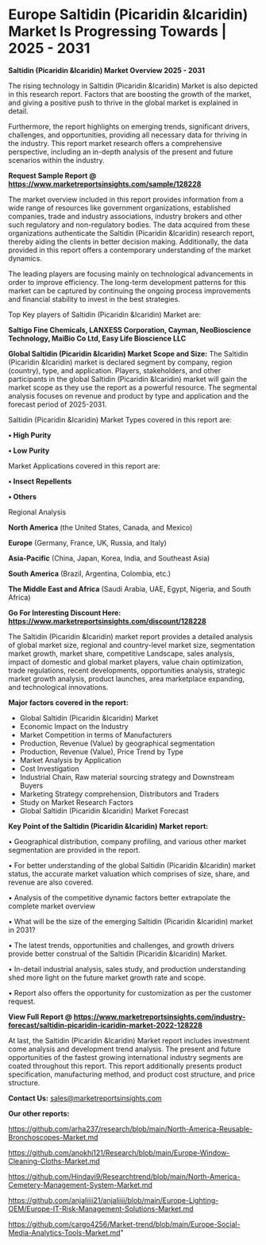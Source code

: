 # Europe Saltidin (Picaridin &Icaridin) Market Is Progressing Towards | 2025 - 2031

<Strong> Saltidin (Picaridin &Icaridin) Market Overview 2025 - 2031</strong>

The rising technology in Saltidin (Picaridin &Icaridin) Market is also depicted in this research report. Factors that are boosting the growth of the market, and giving a positive push to thrive in the global market is explained in detail.

Furthermore, the report highlights on emerging trends, significant drivers, challenges, and opportunities, providing all necessary data for thriving in the industry. This report market research offers a comprehensive perspective, including an in-depth analysis of the present and future scenarios within the industry.

<strong>Request Sample Report @ <a href=https://www.marketreportsinsights.com/sample/128228>https://www.marketreportsinsights.com/sample/128228</a></strong>

The market overview included in this report provides information from a wide range of resources like government organizations, established companies, trade and industry associations, industry brokers and other such regulatory and non-regulatory bodies. The data acquired from these organizations authenticate the Saltidin (Picaridin &Icaridin) research report, thereby aiding the clients in better decision making. Additionally, the data provided in this report offers a contemporary understanding of the market dynamics.

The leading players are focusing mainly on technological advancements in order to improve efficiency. The long-term development patterns for this market can be captured by continuing the ongoing process improvements and financial stability to invest in the best strategies.

Top Key players of Saltidin (Picaridin &Icaridin) Market are:

<strong>Saltigo Fine Chemicals, LANXESS Corporation, Cayman, NeoBioscience Technology, MaiBio Co Ltd, Easy Life Bioscience LLC</strong>

<strong><b>Global Saltidin (Picaridin &Icaridin) Market Scope and Size:</b></strong>
The Saltidin (Picaridin &Icaridin) market is declared segment by company, region (country), type, and application. Players, stakeholders, and other participants in the global Saltidin (Picaridin &Icaridin) market will gain the market scope as they use the report as a powerful resource. The segmental analysis focuses on revenue and product by type and application and the forecast period of 2025-2031.

Saltidin (Picaridin &Icaridin) Market Types covered in this report are:

<strong>• High Purity

• Low Purity</strong>

Market Applications covered in this report are:

<strong>• Insect Repellents

• Others</strong> 

Regional Analysis

<strong>North America</strong> (the United States, Canada, and Mexico)

<strong>Europe</strong> (Germany, France, UK, Russia, and Italy)

<strong>Asia-Pacific</strong> (China, Japan, Korea, India, and Southeast Asia)

<strong>South America</strong> (Brazil, Argentina, Colombia, etc.)

<strong>The Middle East and Africa</strong> (Saudi Arabia, UAE, Egypt, Nigeria, and South Africa)

<strong>Go For Interesting Discount Here: <a href=https://www.marketreportsinsights.com/discount/128228>https://www.marketreportsinsights.com/discount/128228</a></strong>

The Saltidin (Picaridin &Icaridin) market report provides a detailed analysis of global market size, regional and country-level market size, segmentation market growth, market share, competitive Landscape, sales analysis, impact of domestic and global market players, value chain optimization, trade regulations, recent developments, opportunities analysis, strategic market growth analysis, product launches, area marketplace expanding, and technological innovations.

<strong><b>Major factors covered in the report:</b></strong>
<ul>
  <li>Global Saltidin (Picaridin &Icaridin) Market </li>
  <li>Economic Impact on the Industry</li>
  <li>Market Competition in terms of Manufacturers</li>
  <li>Production, Revenue (Value) by geographical segmentation</li>
  <li>Production, Revenue (Value), Price Trend by Type</li>
  <li>Market Analysis by Application</li>
  <li>Cost Investigation</li>
  <li>Industrial Chain, Raw material sourcing strategy and Downstream Buyers</li>
  <li>Marketing Strategy comprehension, Distributors and Traders</li>
  <li>Study on Market Research Factors</li>
  <li>Global Saltidin (Picaridin &Icaridin) Market Forecast</li>
</ul>

<strong><b>Key Point of the Saltidin (Picaridin &Icaridin) Market report:</b></strong>

• Geographical distribution, company profiling, and various other market segmentation are provided in the report.

• For better understanding of the global Saltidin (Picaridin &Icaridin) market status, the accurate market valuation which comprises of size, share, and revenue are also covered.

• Analysis of the competitive dynamic factors better extrapolate the complete market overview

• What will be the size of the emerging Saltidin (Picaridin &Icaridin) market in 2031?

• The latest trends, opportunities and challenges, and growth drivers provide better construal of the Saltidin (Picaridin &Icaridin) Market.

• In-detail industrial analysis, sales study, and production understanding shed more light on the future market growth rate and scope.

• Report also offers the opportunity for customization as per the customer request.

<strong><b>View Full Report @ <a href=https://www.marketreportsinsights.com/industry-forecast/saltidin-picaridin-icaridin-market-2022-128228>https://www.marketreportsinsights.com/industry-forecast/saltidin-picaridin-icaridin-market-2022-128228</a></b></strong>


At last, the Saltidin (Picaridin &Icaridin) Market report includes investment come analysis and development trend analysis. The present and future opportunities of the fastest growing international industry segments are coated throughout this report. This report additionally presents product specification, manufacturing method, and product cost structure, and price structure.

<strong>Contact Us:</strong>
sales@marketreportsinsights.com

<strong>Our other reports:</strong>

<a href=https://github.com/arha237/research/blob/main/North-America-Reusable-Bronchoscopes-Market.md>https://github.com/arha237/research/blob/main/North-America-Reusable-Bronchoscopes-Market.md</a>

<a href=https://github.com/anokhi121/Research/blob/main/Europe-Window-Cleaning-Cloths-Market.md>https://github.com/anokhi121/Research/blob/main/Europe-Window-Cleaning-Cloths-Market.md</a>

<a href=https://github.com/Hindavi9/Researchtrend/blob/main/North-America-Cemetery-Management-System-Market.md>https://github.com/Hindavi9/Researchtrend/blob/main/North-America-Cemetery-Management-System-Market.md</a>

<a href=https://github.com/anjaliiii21/anjaliiii/blob/main/Europe-Lighting-OEM/Europe-IT-Risk-Management-Solutions-Market.md>https://github.com/anjaliiii21/anjaliiii/blob/main/Europe-Lighting-OEM/Europe-IT-Risk-Management-Solutions-Market.md</a>

<a href=https://github.com/cargo4256/Market-trend/blob/main/Europe-Social-Media-Analytics-Tools-Market.md>https://github.com/cargo4256/Market-trend/blob/main/Europe-Social-Media-Analytics-Tools-Market.md</a>"
